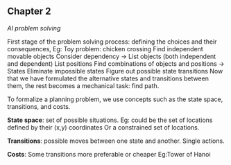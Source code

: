 ## Chapter 2

*AI problem solving*

First stage of the problem solving process: defining the choices and their consequences,
Eg: Toy problem: chicken crossing
    Find independent movable objects
    Consider dependency -> List objects (both independent and dependent)
    List positions
    Find combinations of objects and positions -> States
    Eliminate impossible states
    Figure out possible state transitions
    Now that we have formulated the alternative states and transitions between them, the rest becomes a mechanical task: find path.

To formalize a planning problem, we use concepts such as the state space, transitions, and costs.

**State space**: set of possible situations. Eg: could be the set of locations defined by their (x,y) coordinates Or a constrained set of locations.

**Transitions**: possible moves between one state and another. Single actions.

**Costs**:  Some transitions more preferable or cheaper
Eg:Tower of Hanoi
